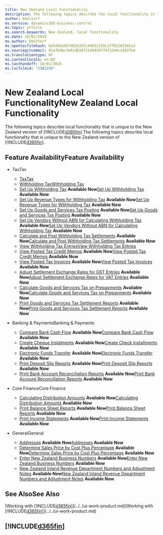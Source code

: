 ```yaml
---
title: New Zealand Local Functionality
description: The following topics describe the local functionality in the New Zealand version of Business Central.
author: bholtorf
ms.service: dynamics365-business-central
ms.topic: article
ms.search.keywords: New Zealand, local functionality
ms.date: 10/01/2019
ms.author: bholtorf
ms.openlocfilehash: 6e5d9eb45fd63d325c49032320c2ff91582565a3
ms.sourcegitcommit: 02e704bc3e01d62072144919774f1244c42827e4
ms.translationtype: HT
ms.contentlocale: en-NZ
ms.lasthandoff: 10/01/2019
ms.locfileid: "2301250"
---
```

# <a name="new-zealand-local-functionality"></a><span data-ttu-id="6b771-103">New Zealand Local Functionality</span><span class="sxs-lookup"><span data-stu-id="6b771-103">New Zealand Local Functionality</span></span>
<span data-ttu-id="6b771-104">The following topics describe local functionality that is unique to the New Zealand version of [!INCLUDE[d365fin](../../includes/d365fin_md.md)].</span><span class="sxs-lookup"><span data-stu-id="6b771-104">The following topics describe local functionality that is unique to the New Zealand version of [!INCLUDE[d365fin](../../includes/d365fin_md.md)].</span></span>  

## <a name="feature-availability"></a><span data-ttu-id="6b771-105">Feature Availability</span><span class="sxs-lookup"><span data-stu-id="6b771-105">Feature Availability</span></span>

* <span data-ttu-id="6b771-106">Tax</span><span class="sxs-lookup"><span data-stu-id="6b771-106">Tax</span></span>  
    * [<span data-ttu-id="6b771-107">Tax</span><span class="sxs-lookup"><span data-stu-id="6b771-107">Tax</span></span>](tax.md)
    * [<span data-ttu-id="6b771-108">Withholding Tax</span><span class="sxs-lookup"><span data-stu-id="6b771-108">Withholding Tax</span></span>](withholding-tax.md)
    * <span data-ttu-id="6b771-109">[Set Up Withholding Tax](how-to-set-up-withholding-tax.md) **Available Now**</span><span class="sxs-lookup"><span data-stu-id="6b771-109">[Set Up Withholding Tax](how-to-set-up-withholding-tax.md) **Available Now**</span></span>
    * <span data-ttu-id="6b771-110">[Set Up Revenue Types for Withholding Tax](how-to-set-up-revenue-types-for-withholding-tax.md) **Available Now**</span><span class="sxs-lookup"><span data-stu-id="6b771-110">[Set Up Revenue Types for Withholding Tax](how-to-set-up-revenue-types-for-withholding-tax.md) **Available Now**</span></span>
    * <span data-ttu-id="6b771-111">[Set Up Goods and Services Tax Posting](how-to-set-up-goods-and-service-tax-posting.md) **Available Now**</span><span class="sxs-lookup"><span data-stu-id="6b771-111">[Set Up Goods and Services Tax Posting](how-to-set-up-goods-and-service-tax-posting.md) **Available Now**</span></span>
    * <span data-ttu-id="6b771-112">[Set Up Vendors Without ABN for Calculating Withholding Tax](how-to-set-up-vendors-without-abn-for-calculating-the-withholding-tax.md) **Available Now**</span><span class="sxs-lookup"><span data-stu-id="6b771-112">[Set Up Vendors Without ABN for Calculating Withholding Tax](how-to-set-up-vendors-without-abn-for-calculating-the-withholding-tax.md) **Available Now**</span></span>
    * <span data-ttu-id="6b771-113">[Calculate and Post Withholding Tax Settlements](how-to-calculate-and-post-withholding-tax-settlements.md) **Available Now**</span><span class="sxs-lookup"><span data-stu-id="6b771-113">[Calculate and Post Withholding Tax Settlements](how-to-calculate-and-post-withholding-tax-settlements.md) **Available Now**</span></span>
    * [<span data-ttu-id="6b771-114">View Withholding Tax Entries</span><span class="sxs-lookup"><span data-stu-id="6b771-114">View Withholding Tax Entries</span></span>](how-to-view-withholding-tax-entries.md)
    * <span data-ttu-id="6b771-115">[View Posted Tax Credit Memos](how-to-view-posted-tax-credit-memos.md) **Available Now**</span><span class="sxs-lookup"><span data-stu-id="6b771-115">[View Posted Tax Credit Memos](how-to-view-posted-tax-credit-memos.md) **Available Now**</span></span>  
    * <span data-ttu-id="6b771-116">[View Posted Tax Invoices](how-to-view-posted-tax-invoices.md) **Available Now**</span><span class="sxs-lookup"><span data-stu-id="6b771-116">[View Posted Tax Invoices](how-to-view-posted-tax-invoices.md) **Available Now**</span></span>
    * <span data-ttu-id="6b771-117">[Adjust Settlement Exchange Rates for GST Entries](how-to-adjust-settlement-exchange-rates-for-vat-entries.md) **Available Now**</span><span class="sxs-lookup"><span data-stu-id="6b771-117">[Adjust Settlement Exchange Rates for VAT Entries](how-to-adjust-settlement-exchange-rates-for-vat-entries.md) **Available Now**</span></span>
    * <span data-ttu-id="6b771-118">[Calculate Goods and Services Tax on Prepayments](how-to-calculate-goods-and-services-tax-on-prepayments.md) **Available Now**</span><span class="sxs-lookup"><span data-stu-id="6b771-118">[Calculate Goods and Services Tax on Prepayments](how-to-calculate-goods-and-services-tax-on-prepayments.md) **Available Now**</span></span>
    * <span data-ttu-id="6b771-119">[Print Goods and Services Tax Settlement Reports](how-to-print-goods-and-service-tax-settlement-reports.md) **Available Now**</span><span class="sxs-lookup"><span data-stu-id="6b771-119">[Print Goods and Services Tax Settlement Reports](how-to-print-goods-and-service-tax-settlement-reports.md) **Available Now**</span></span>

* <span data-ttu-id="6b771-120">Banking & Payments</span><span class="sxs-lookup"><span data-stu-id="6b771-120">Banking & Payments</span></span>
    * <span data-ttu-id="6b771-121">[Compare Bank Cash Flow](how-to-compare-bank-cash-flow.md) **Available Now**</span><span class="sxs-lookup"><span data-stu-id="6b771-121">[Compare Bank Cash Flow](how-to-compare-bank-cash-flow.md) **Available Now**</span></span>
    * <span data-ttu-id="6b771-122">[Create Cheque Instalments](how-to-create-check-installments.md) **Available Now**</span><span class="sxs-lookup"><span data-stu-id="6b771-122">[Create Check Installments](how-to-create-check-installments.md) **Available Now**</span></span>
    * <span data-ttu-id="6b771-123">[Electronic Funds Transfer](electronic-funds-transfer-eft-.md) **Available Now**</span><span class="sxs-lookup"><span data-stu-id="6b771-123">[Electronic Funds Transfer](electronic-funds-transfer-eft-.md) **Available Now**</span></span>
    * <span data-ttu-id="6b771-124">[Print Deposit Slip Reports](how-to-print-deposit-slip-reports.md) **Available Now**</span><span class="sxs-lookup"><span data-stu-id="6b771-124">[Print Deposit Slip Reports](how-to-print-deposit-slip-reports.md) **Available Now**</span></span>
    * <span data-ttu-id="6b771-125">[Print Bank Account Reconciliation Reports](how-to-print-bank-account-reconciliation-reports.md) **Available Now**</span><span class="sxs-lookup"><span data-stu-id="6b771-125">[Print Bank Account Reconciliation Reports](how-to-print-bank-account-reconciliation-reports.md) **Available Now**</span></span>

* <span data-ttu-id="6b771-126">Core Finance</span><span class="sxs-lookup"><span data-stu-id="6b771-126">Core Finance</span></span>
    * <span data-ttu-id="6b771-127">[Calculating Distribution Amounts](calculating-distribution-amounts.md) **Available Now**</span><span class="sxs-lookup"><span data-stu-id="6b771-127">[Calculating Distribution Amounts](calculating-distribution-amounts.md) **Available Now**</span></span>
    * <span data-ttu-id="6b771-128">[Print Balance Sheet Reports](how-to-print-balance-sheet-reports.md) **Available Now**</span><span class="sxs-lookup"><span data-stu-id="6b771-128">[Print Balance Sheet Reports](how-to-print-balance-sheet-reports.md) **Available Now**</span></span>
    * <span data-ttu-id="6b771-129">[Print Income Statements](how-to-print-income-statements.md) **Available Now**</span><span class="sxs-lookup"><span data-stu-id="6b771-129">[Print Income Statements](how-to-print-income-statements.md) **Available Now**</span></span>

* <span data-ttu-id="6b771-130">General</span><span class="sxs-lookup"><span data-stu-id="6b771-130">General</span></span>
    * <span data-ttu-id="6b771-131">[Addresses](addresses.md) **Available Now**</span><span class="sxs-lookup"><span data-stu-id="6b771-131">[Addresses](addresses.md) **Available Now**</span></span>
    * <span data-ttu-id="6b771-132">[Determine Sales Price by Cost Plus Percentage](how-to-determine-sales-price-by-cost-plus-percentage.md) **Available Now**</span><span class="sxs-lookup"><span data-stu-id="6b771-132">[Determine Sales Price by Cost Plus Percentage](how-to-determine-sales-price-by-cost-plus-percentage.md) **Available Now**</span></span>
    * <span data-ttu-id="6b771-133">[Enter New Zealand Business Numbers](how-to-enter-new-zealand-business-numbers.md) **Available Now**</span><span class="sxs-lookup"><span data-stu-id="6b771-133">[Enter New Zealand Business Numbers](how-to-enter-new-zealand-business-numbers.md) **Available Now**</span></span>  
    * <span data-ttu-id="6b771-134">[New Zealand Inland Revenue Department Numbers and Adjustment Notes](new-zealand-business-numbers-and-adjustment-notes.md) **Available Now**</span><span class="sxs-lookup"><span data-stu-id="6b771-134">[New Zealand Inland Revenue Department Numbers and Adjustment Notes](new-zealand-business-numbers-and-adjustment-notes.md) **Available Now**</span></span>  

## <a name="see-also"></a><span data-ttu-id="6b771-135">See Also</span><span class="sxs-lookup"><span data-stu-id="6b771-135">See Also</span></span>
<span data-ttu-id="6b771-136">[Working with [!INCLUDE[d365fin](../../includes/d365fin_md.md)]](../../ui-work-product.md)</span><span class="sxs-lookup"><span data-stu-id="6b771-136">[Working with [!INCLUDE[d365fin](../../includes/d365fin_md.md)]](../../ui-work-product.md)</span></span>

## [!INCLUDE[d365fin](../../includes/free_trial_md.md)]  
